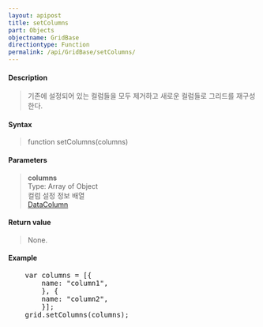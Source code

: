 ```yaml
---
layout: apipost
title: setColumns
part: Objects
objectname: GridBase
directiontype: Function
permalink: /api/GridBase/setColumns/
---
```



#### Description

> 기존에 설정되어 있는 컬럼들을 모두 제거하고 새로운 컬럼들로 그리드를 재구성한다.

#### Syntax

> function setColumns(columns)

#### Parameters

> **columns**  
> Type: Array of Object  
> 컬럼 설정 정보 배열  
> [DataColumn](/api/types/DataColumn/)  

#### Return value

> None.

#### Example

<pre class="prettyprint">
    var columns = [{
        name: "column1",
        }, {
        name: "column2",
        }];
    grid.setColumns(columns);
</pre>




